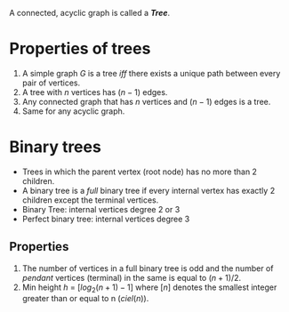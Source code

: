 A connected, acyclic graph is called a ***Tree***.

# Properties of trees
1. A simple graph $G$ is a tree $iff$ there exists a unique path between every pair of vertices.
2. A tree with $n$ vertices has $(n-1)$ edges.
3. Any connected graph that has $n$ vertices and $(n-1)$ edges is a tree.
4. Same for any acyclic graph.

# Binary trees
- Trees in which the parent vertex (root node) has no more than 2 children.
- A binary tree is a *full* binary tree if every internal vertex has exactly 2 children except the terminal vertices.
- Binary Tree: internal vertices degree 2 or 3
- Perfect binary tree: internal vertices degree 3

## Properties
1. The number of vertices in a full binary tree is odd and the number of _pendant_ vertices (terminal) in the same is equal to $(n+1)/2$.
2. Min height $h$ = $[log_2(n+1) - 1]$ where $[n]$ denotes the smallest integer greater than or equal to n ($ciel(n)$).